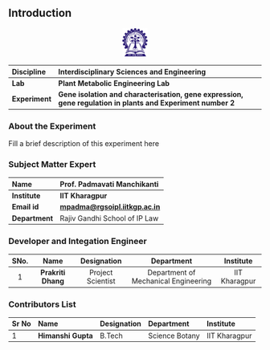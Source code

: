## Introduction

<div align="center">
<img src="experiment/images/iitkgp.png" width="10%">
</div>

<b>Discipline | <b>Interdisciplinary Sciences and Engineering
:--|:--|
<b> Lab | <b> Plant Metabolic Engineering Lab
<b> Experiment|     <b> Gene isolation and characterisation, gene expression, gene regulation in plants and Experiment number 2

### About the Experiment 

Fill a brief description of this experiment here

### Subject Matter Expert
<b>Name  | <b> Prof. Padmavati Manchikanti
:--|:--|
<b> Institute | <b>  IIT Kharagpur
<b> Email id|     <b>  mpadma@rgsoipl.iitkgp.ac.in
<b> Department |  Rajiv Gandhi School of IP Law


### Developer and Integation Engineer
| SNo. | Name | Designation | Department| Institute| 
| :---: | :---: | :---: | :---: | :---: |
| 1 | **Prakriti Dhang** | Project Scientist | Department of Mechanical Engineering | IIT Kharagpur |

### Contributors List
Sr No | Name |  Designation | Department| Institute| 
:--|:--|:--|:--|:--|
1 | **Himanshi Gupta** | B.Tech | Science Botany | IIT Kharagpur |

